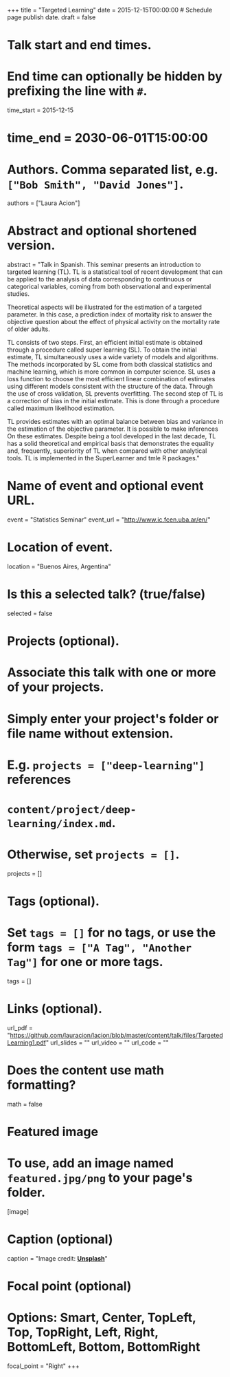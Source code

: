 +++
title = "Targeted Learning"
date = 2015-12-15T00:00:00  # Schedule page publish date.
draft = false

# Talk start and end times.
#   End time can optionally be hidden by prefixing the line with `#`.
time_start = 2015-12-15
# time_end = 2030-06-01T15:00:00

# Authors. Comma separated list, e.g. `["Bob Smith", "David Jones"]`.
authors = ["Laura Acion"]

# Abstract and optional shortened version.
abstract = "Talk in Spanish. This seminar presents an introduction to targeted learning (TL). TL is a statistical tool of recent development that can be applied to the analysis of data corresponding to continuous or categorical variables, coming from both observational and experimental studies.

Theoretical aspects will be illustrated for the estimation of a targeted parameter. In this case, a prediction index of mortality risk to answer the objective question about the effect of physical activity on the mortality rate of older adults.

TL consists of two steps. First, an efficient initial estimate is obtained through a procedure called super learning (SL). To obtain the initial estimate, TL simultaneously uses a wide variety of models and algorithms. The methods incorporated by SL come from both classical statistics and machine learning, which is more common in computer science. SL uses a loss function to choose the most efficient linear combination of estimates using different models consistent with the structure of the data. Through the use of cross validation, SL prevents overfitting. The second step of TL is a correction of bias in the initial estimate. This is done through a procedure called maximum likelihood estimation.

TL provides estimates with an optimal balance between bias and variance in the estimation of the objective parameter. It is possible to make inferences On these estimates. Despite being a tool developed in the last decade, TL has a solid theoretical and empirical basis that demonstrates the equality and, frequently, superiority of TL when compared with other analytical tools. TL is implemented in the SuperLearner and tmle R packages."

# Name of event and optional event URL.
event = "Statistics Seminar"
event_url = "http://www.ic.fcen.uba.ar/en/"

# Location of event.
location = "Buenos Aires, Argentina"

# Is this a selected talk? (true/false)
selected = false

# Projects (optional).
#   Associate this talk with one or more of your projects.
#   Simply enter your project's folder or file name without extension.
#   E.g. `projects = ["deep-learning"]` references 
#   `content/project/deep-learning/index.md`.
#   Otherwise, set `projects = []`.
projects = []

# Tags (optional).
#   Set `tags = []` for no tags, or use the form `tags = ["A Tag", "Another Tag"]` for one or more tags.
tags = []

# Links (optional).
url_pdf = "https://github.com/lauracion/lacion/blob/master/content/talk/files/TargetedLearning1.pdf"
url_slides = ""
url_video = ""
url_code = ""

# Does the content use math formatting?
math = false

# Featured image
# To use, add an image named `featured.jpg/png` to your page's folder. 
[image]
  # Caption (optional)
  caption = "Image credit: [**Unsplash**](https://unsplash.com/photos/bzdhc5b3Bxs)"

  # Focal point (optional)
  # Options: Smart, Center, TopLeft, Top, TopRight, Left, Right, BottomLeft, Bottom, BottomRight
  focal_point = "Right"
+++
